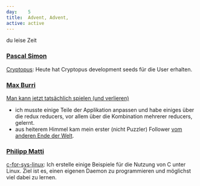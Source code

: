 ```yaml
---
day: 	5
title:	Advent, Advent,
active: active
---
```


du leise Zeit


### [Pascal Simon](https://github.com/psunix)
[Cryptopus](https://github.com/puzzle/cryptopus): Heute hat Cryptopus development seeds für die User erhalten.

### [Max Burri](https://github.com/mburri)
[Man kann jetzt tatsächlich spielen (und verlieren)](http://mburri.github.io/break-out/dist/index.html)
- ich musste einige Teile der Applikation anpassen und habe einiges über die redux reducers, vor allem über die Kombination mehrerer reducers, gelernt.
- aus heiterem Himmel kam mein erster (nicht Puzzler) Follower [vom anderen Ende der Welt](https://github.com/TomClarkson).
### [Philipp Matti](https://github.com/phil-matti)
[c-for-sys-linux](https://github.com/phil-matti/c-for-sys-linux): Ich erstelle einige Beispiele für die Nutzung von C unter Linux. Ziel ist es, einen eigenen Daemon zu programmieren und möglichst viel dabei zu lernen.
